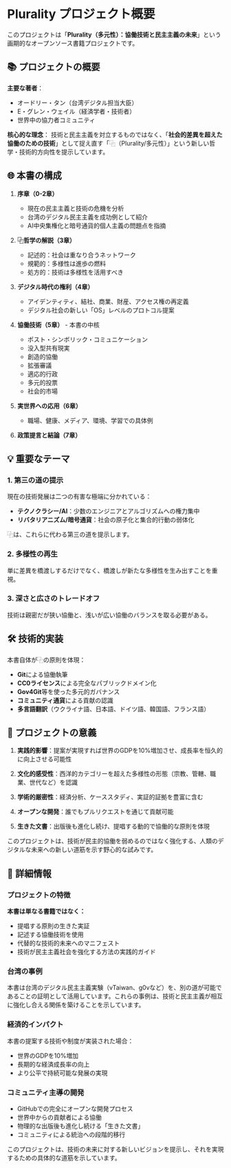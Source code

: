 # Plurality プロジェクト概要

このプロジェクトは「**Plurality（多元性）：協働技術と民主主義の未来**」という画期的なオープンソース書籍プロジェクトです。

## 📚 プロジェクトの概要

**主要な著者**：
- オードリー・タン（台湾デジタル担当大臣）
- E・グレン・ウェイル（経済学者・技術者）
- 世界中の協力者コミュニティ

**核心的な理念**：
技術と民主主義を対立するものではなく、「**社会的差異を超えた協働のための技術**」として捉え直す「⿻（Plurality/多元性）」という新しい哲学・技術的方向性を提示しています。

## 🌐 本書の構成

1. **序章（0-2章）**
   - 現在の民主主義と技術の危機を分析
   - 台湾のデジタル民主主義を成功例として紹介
   - AI中央集権化と暗号通貨的個人主義の問題点を指摘

2. **⿻哲学の解説（3章）**
   - 記述的：社会は重なり合うネットワーク
   - 規範的：多様性は進歩の燃料
   - 処方的：技術は多様性を活用すべき

3. **デジタル時代の権利（4章）**
   - アイデンティティ、結社、商業、財産、アクセス権の再定義
   - デジタル社会の新しい「OS」レベルのプロトコル提案

4. **協働技術（5章）** - 本書の中核
   - ポスト・シンボリック・コミュニケーション
   - 没入型共有現実
   - 創造的協働
   - 拡張審議
   - 適応的行政
   - 多元的投票
   - 社会的市場

5. **実世界への応用（6章）**
   - 職場、健康、メディア、環境、学習での具体例

6. **政策提言と結論（7章）**

## 💡 重要なテーマ

### 1. **第三の道の提示**
現在の技術発展は二つの有害な極端に分かれている：
- **テクノクラシー/AI**：少数のエンジニアとアルゴリズムへの権力集中
- **リバタリアニズム/暗号通貨**：社会の原子化と集合的行動の弱体化

⿻は、これらに代わる第三の道を提示します。

### 2. **多様性の再生**
単に差異を橋渡しするだけでなく、橋渡しが新たな多様性を生み出すことを重視。

### 3. **深さと広さのトレードオフ**
技術は親密だが狭い協働と、浅いが広い協働のバランスを取る必要がある。

## 🛠️ 技術的実装

本書自体が⿻の原則を体現：
- **Git**による協働執筆
- **CC0ライセンス**による完全なパブリックドメイン化
- **Gov4Git**等を使った多元的ガバナンス
- **コミュニティ通貨**による貢献の認識
- **多言語翻訳**（ウクライナ語、日本語、ドイツ語、韓国語、フランス語）

## 🎯 プロジェクトの意義

1. **実践的影響**：提案が実現すれば世界のGDPを10%増加させ、成長率を恒久的に向上させる可能性

2. **文化的感受性**：西洋的カテゴリーを超えた多様性の形態（宗教、管轄、職業、世代など）を認識

3. **学術的厳密性**：経済分析、ケーススタディ、実証的証拠を豊富に含む

4. **オープンな開発**：誰でもプルリクエストを通じて貢献可能

5. **生きた文書**：出版後も進化し続け、提唱する動的で協働的な原則を体現

このプロジェクトは、技術が民主的協働を弱めるのではなく強化する、人類のデジタルな未来への新しい道筋を示す野心的な試みです。

## 📖 詳細情報

### プロジェクトの特徴

**本書は単なる書籍ではなく：**
- 提唱する原則の生きた実証
- 記述する協働技術を使用
- 代替的な技術的未来へのマニフェスト
- 技術が民主主義社会を強化する方法の実践的ガイド

### 台湾の事例

本書は台湾のデジタル民主主義実験（vTaiwan、g0vなど）を、別の道が可能であることの証明として活用しています。これらの事例は、技術と民主主義が相互に強化し合える関係を築けることを示しています。

### 経済的インパクト

本書の提案する技術や制度が実装された場合：
- 世界のGDPを10%増加
- 長期的な経済成長率の向上
- より公平で持続可能な発展の実現

### コミュニティ主導の開発

- GitHubでの完全にオープンな開発プロセス
- 世界中からの貢献者による協働
- 物理的な出版後も進化し続ける「生きた文書」
- コミュニティによる統治への段階的移行

このプロジェクトは、技術の未来に対する新しいビジョンを提示し、それを実現するための具体的な道筋を示しています。